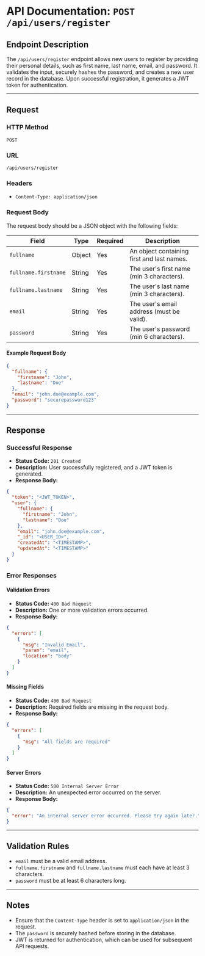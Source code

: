 # API Documentation: `POST /api/users/register`

## **Endpoint Description**
The `/api/users/register` endpoint allows new users to register by providing their personal details, such as first name, last name, email, and password. It validates the input, securely hashes the password, and creates a new user record in the database. Upon successful registration, it generates a JWT token for authentication.

---

## **Request**

### **HTTP Method**
`POST`

### **URL**
`/api/users/register`

### **Headers**
- `Content-Type: application/json`

### **Request Body**
The request body should be a JSON object with the following fields:

| Field             | Type   | Required | Description                                |
|-------------------|--------|----------|--------------------------------------------|
| `fullname`        | Object | Yes      | An object containing first and last names. |
| `fullname.firstname` | String | Yes   | The user's first name (min 3 characters).  |
| `fullname.lastname`  | String | Yes   | The user's last name (min 3 characters).   |
| `email`           | String | Yes      | The user's email address (must be valid).  |
| `password`        | String | Yes      | The user's password (min 6 characters).    |

#### Example Request Body
```json
{
  "fullname": {
    "firstname": "John",
    "lastname": "Doe"
  },
  "email": "john.doe@example.com",
  "password": "securepassword123"
}
```

---

## **Response**

### **Successful Response**

- **Status Code:** `201 Created`
- **Description:** User successfully registered, and a JWT token is generated.
- **Response Body:**

```json
{
  "token": "<JWT_TOKEN>",
  "user": {
    "fullname": {
      "firstname": "John",
      "lastname": "Doe"
    },
    "email": "john.doe@example.com",
    "_id": "<USER_ID>",
    "createdAt": "<TIMESTAMP>",
    "updatedAt": "<TIMESTAMP>"
  }
}
```

### **Error Responses**

#### Validation Errors
- **Status Code:** `400 Bad Request`
- **Description:** One or more validation errors occurred.
- **Response Body:**

```json
{
  "errors": [
    {
      "msg": "Invalid Email",
      "param": "email",
      "location": "body"
    }
  ]
}
```

#### Missing Fields
- **Status Code:** `400 Bad Request`
- **Description:** Required fields are missing in the request body.
- **Response Body:**

```json
{
  "errors": [
    {
      "msg": "All fields are required"
    }
  ]
}
```

#### Server Errors
- **Status Code:** `500 Internal Server Error`
- **Description:** An unexpected error occurred on the server.
- **Response Body:**

```json
{
  "error": "An internal server error occurred. Please try again later."
}
```

---

## **Validation Rules**
- `email` must be a valid email address.
- `fullname.firstname` and `fullname.lastname` must each have at least 3 characters.
- `password` must be at least 6 characters long.

---

## **Notes**
- Ensure that the `Content-Type` header is set to `application/json` in the request.
- The `password` is securely hashed before storing in the database.
- JWT is returned for authentication, which can be used for subsequent API requests.
